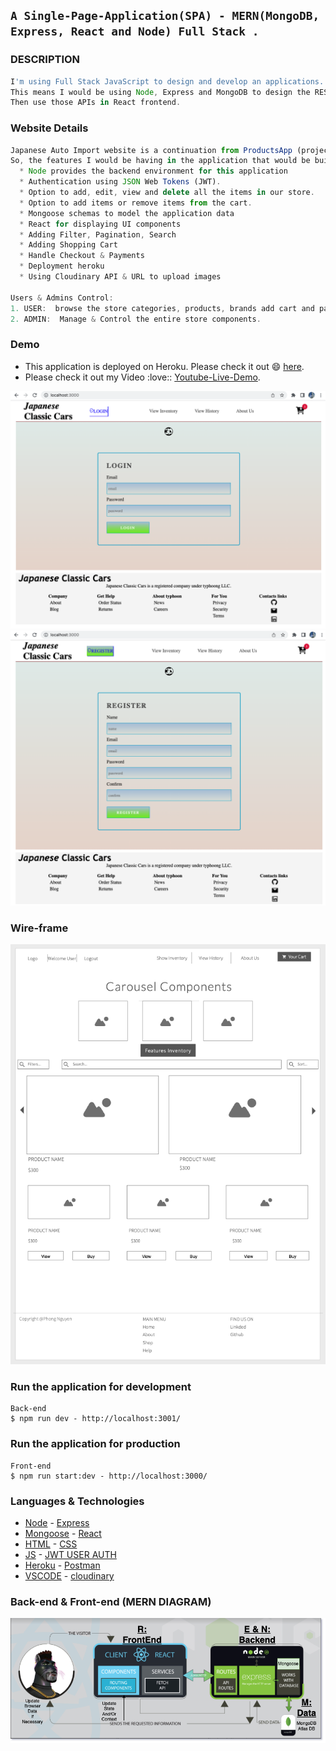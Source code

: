 ## `A Single-Page-Application(SPA) - MERN(MongoDB, Express, React and Node) Full Stack .`

### DESCRIPTION

```js
I'm using Full Stack JavaScript to design and develop an applications. 
This means I would be using Node, Express and MongoDB to design the REST APIs.
Then use those APIs in React frontend.
```

### Website Details 
```js
Japanese Auto Import website is a continuation from ProductsApp (project #2): 
So, the features I would be having in the application that would be building are:
  * Node provides the backend environment for this application
  * Authentication using JSON Web Tokens (JWT).
  * Option to add, edit, view and delete all the items in our store.
  * Option to add items or remove items from the cart.
  * Mongoose schemas to model the application data
  * React for displaying UI components
  * Adding Filter, Pagination, Search
  * Adding Shopping Cart
  * Handle Checkout & Payments
  * Deployment heroku
  * Using Cloudinary API & URL to upload images
  
Users & Admins Control:
1. USER:  browse the store categories, products, brands add cart and payment.
2. ADMIN:  Manage & Control the entire store components.
```
### Demo
- This application is deployed on Heroku. Please check it out :smile: [here](link).
- Please check it out my Video :love:: [Youtube-Live-Demo](https://youtu.be/dX3sfDaacyw).


![LoginDemo](./img/login.png)
![RegisterDemo](./img/signup.png)


### Wire-frame
![Wireframe](./img/ERD.png)


### Run the application for development
```
Back-end
$ npm run dev - http://localhost:3001/

```
### Run the application for production
```
Front-end
$ npm run start:dev - http://localhost:3000/
```


### Languages & Technologies 

- [Node](https://nodejs.org/en/) - [Express](https://expressjs.com/)
- [Mongoose](https://mongoosejs.com/) - [React](https://reactjs.org/)
- [HTML](https://html.com/) - [CSS](https://www.w3schools.com/Css/) 
- [JS](https://www.w3schools.com/js/default.asp) - [JWT USER AUTH](https://jwt.io/) 
- [Heroku](https://id.heroku.com/login) - [Postman](https://www.postman.com/)
- [VSCODE](https://code.visualstudio.com/) - [cloudinary](https://cloudinary.com//)

### Back-end & Front-end (MERN DIAGRAM)
![MERN DIAGRAM](./img/diagamdraw.png)

